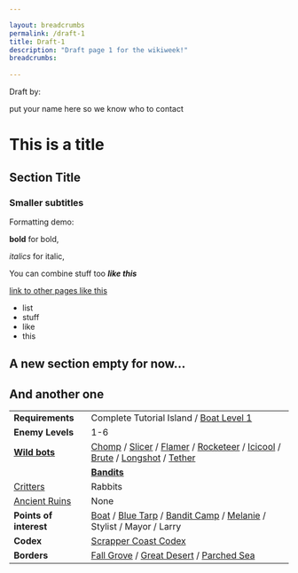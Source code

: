 ```yaml
---

layout: breadcrumbs
permalink: /draft-1
title: Draft-1
description: "Draft page 1 for the wikiweek!"
breadcrumbs:
  
---
```


Draft by:
<div markdown="1" class=" ghcms ghcms-editors">
put your name here so we know who to contact 
</div>

<div markdown="1" class=" ghcms ghcms-section-1">

# This is a title

## Section Title

### Smaller subtitles

Formatting demo:

**bold** for bold,

*italics* for italic,

You can combine stuff too ***like this***

[link to other pages like this](https://www.botworld.wiki)

- list
- stuff
- like 
- this

</div>

<div markdown="1" class=" ghcms ghcms-section-2">

## A new section empty for now...

</div>

<div markdown="1" class=" ghcms ghcms-section-3">

## And another one

</div>


<div markdown="1" class=" ghcms ghcms-test">

|    |    |
| -- | -- |
| **Requirements** | Complete Tutorial Island / [Boat Level 1](</boat#level-1>) |
| **Enemy Levels** | 1-6 |
| **[Wild bots](</exploring#mob-encounters>)** | [Chomp](</chomp>) / [Slicer](</slicer>) / [Flamer](</flamer>) / [Rocketeer](</rocketeer>) / [Icicool](</icicool>) / [Brute](</brute>) / [Longshot](</longshot>) / [Tether](</tether>) |
<!-- test comment -->| **[Bandits](</exploring#mob-encounters>)** | Dogs / Rats / Buffalos / Lizards |
| [Critters](</exploring#critters>) | Rabbits |
| [Ancient Ruins](</loot#ancient-ruins>) | None |
| **Points of interest** | [Boat](</boat>) / [Blue Tarp](</blue-tarp>) / [Bandit Camp](</contribute#tbw>) / [Melanie](</contribute#tbw>) / Stylist / Mayor / Larry |
| **Codex** | [Scrapper Coast Codex](</codex#scrapper-coast>) |
| **Borders** | [Fall Grove](</maps#fall-grove>) / [Great Desert](</maps#great-desert>) / [Parched Sea](</maps#parched-sea>) |
</div>
